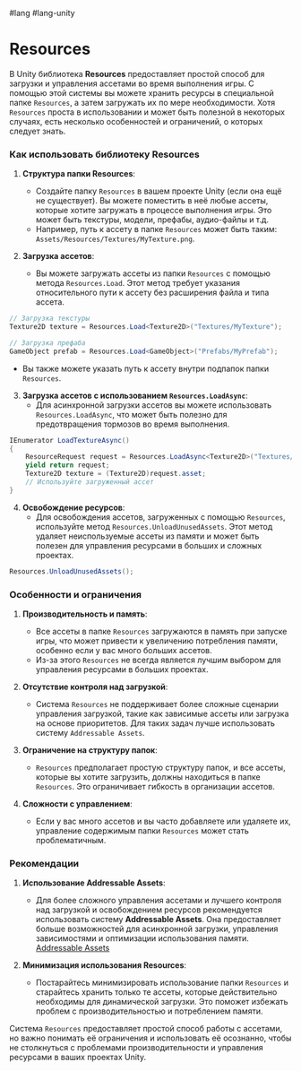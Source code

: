#lang #lang-unity 

# Resources

В Unity библиотека **Resources** предоставляет простой способ для загрузки и управления ассетами во время выполнения игры. С помощью этой системы вы можете хранить ресурсы в специальной папке `Resources`, а затем загружать их по мере необходимости. Хотя `Resources` проста в использовании и может быть полезной в некоторых случаях, есть несколько особенностей и ограничений, о которых следует знать.

### Как использовать библиотеку Resources

1. **Структура папки Resources**:
   - Создайте папку `Resources` в вашем проекте Unity (если она ещё не существует). Вы можете поместить в неё любые ассеты, которые хотите загружать в процессе выполнения игры. Это может быть текстуры, модели, префабы, аудио-файлы и т.д.
   - Например, путь к ассету в папке `Resources` может быть таким: `Assets/Resources/Textures/MyTexture.png`.

2. **Загрузка ассетов**:
   - Вы можете загружать ассеты из папки `Resources` с помощью метода `Resources.Load`. Этот метод требует указания относительного пути к ассету без расширения файла и типа ассета.

```csharp
// Загрузка текстуры
Texture2D texture = Resources.Load<Texture2D>("Textures/MyTexture");

// Загрузка префаба
GameObject prefab = Resources.Load<GameObject>("Prefabs/MyPrefab");
```

   - Вы также можете указать путь к ассету внутри подпапок папки `Resources`.

3. **Загрузка ассетов с использованием `Resources.LoadAsync`**:
   - Для асинхронной загрузки ассетов вы можете использовать `Resources.LoadAsync`, что может быть полезно для предотвращения тормозов во время выполнения.

```csharp
IEnumerator LoadTextureAsync()
{
    ResourceRequest request = Resources.LoadAsync<Texture2D>("Textures/MyTexture");
    yield return request;
    Texture2D texture = (Texture2D)request.asset;
    // Используйте загруженный ассет
}
```

4. **Освобождение ресурсов**:
   - Для освобождения ассетов, загруженных с помощью `Resources`, используйте метод `Resources.UnloadUnusedAssets`. Этот метод удаляет неиспользуемые ассеты из памяти и может быть полезен для управления ресурсами в больших и сложных проектах.

```csharp
Resources.UnloadUnusedAssets();
```

### Особенности и ограничения

1. **Производительность и память**:
   - Все ассеты в папке `Resources` загружаются в память при запуске игры, что может привести к увеличению потребления памяти, особенно если у вас много больших ассетов.
   - Из-за этого `Resources` не всегда является лучшим выбором для управления ресурсами в больших проектах.

2. **Отсутствие контроля над загрузкой**:
   - Система `Resources` не поддерживает более сложные сценарии управления загрузкой, такие как зависимые ассеты или загрузка на основе приоритетов. Для таких задач лучше использовать систему `Addressable Assets`.

3. **Ограничение на структуру папок**:
   - `Resources` предполагает простую структуру папок, и все ассеты, которые вы хотите загрузить, должны находиться в папке `Resources`. Это ограничивает гибкость в организации ассетов.

4. **Сложности с управлением**:
   - Если у вас много ассетов и вы часто добавляете или удаляете их, управление содержимым папки `Resources` может стать проблематичным.

### Рекомендации

1. **Использование Addressable Assets**:
   - Для более сложного управления ассетами и лучшего контроля над загрузкой и освобождением ресурсов рекомендуется использовать систему **Addressable Assets**. Она предоставляет больше возможностей для асинхронной загрузки, управления зависимостями и оптимизации использования памяти. [Addressable Assets](2.%20Frameworks/C-sharp%20-%20Unity/_ИНСТРУМЕНТЫ/Addressable%20Assets.md)

2. **Минимизация использования Resources**:
   - Постарайтесь минимизировать использование папки `Resources` и старайтесь хранить только те ассеты, которые действительно необходимы для динамической загрузки. Это поможет избежать проблем с производительностью и потреблением памяти.

Система `Resources` предоставляет простой способ работы с ассетами, но важно понимать её ограничения и использовать её осознанно, чтобы не столкнуться с проблемами производительности и управления ресурсами в ваших проектах Unity.